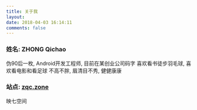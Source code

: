 ```yaml
---
title: 关于我
layout:
date: 2018-04-03 16:14:11
comments: false
---
```

 
###  姓名: ZHONG Qichao
  
  
伪90后一枚, Android开发工程师, 目前在某创业公司码字
喜欢看书徒步羽毛球, 喜欢看电影和看足球
不高不胖, 眉清目不秀, 健健康康

### 站点: [zqc.zone](https://zqc.zone "zqc zone") 

映七空间
